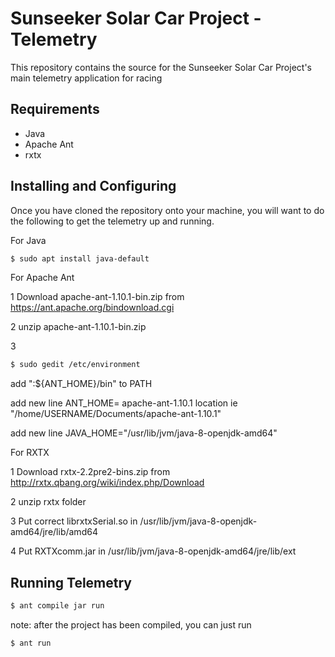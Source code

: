 # Sunseeker Solar Car Project - Telemetry

This repository contains the source for the Sunseeker Solar Car Project's main telemetry application for racing

## Requirements

- Java
- Apache Ant
- rxtx

## Installing and Configuring

Once you have cloned the repository onto your machine, you will want to do the following to get the telemetry up and running.


For Java

```sh
$ sudo apt install java-default
```


For Apache Ant

1 Download apache-ant-1.10.1-bin.zip from https://ant.apache.org/bindownload.cgi

2 unzip apache-ant-1.10.1-bin.zip

3
```sh
$ sudo gedit /etc/environment
```
add ":${ANT_HOME}/bin" to PATH

add new line ANT_HOME= apache-ant-1.10.1 location ie "/home/USERNAME/Documents/apache-ant-1.10.1"

add new line JAVA_HOME="/usr/lib/jvm/java-8-openjdk-amd64"


For RXTX

1 Download 	rxtx-2.2pre2-bins.zip from http://rxtx.qbang.org/wiki/index.php/Download

2 unzip rxtx folder

3 Put correct librxtxSerial.so in /usr/lib/jvm/java-8-openjdk-amd64/jre/lib/amd64

4 Put RXTXcomm.jar in /usr/lib/jvm/java-8-openjdk-amd64/jre/lib/ext


## Running Telemetry

```sh
$ ant compile jar run
```

note: after the project has been compiled, you can just run
```sh
$ ant run
```
